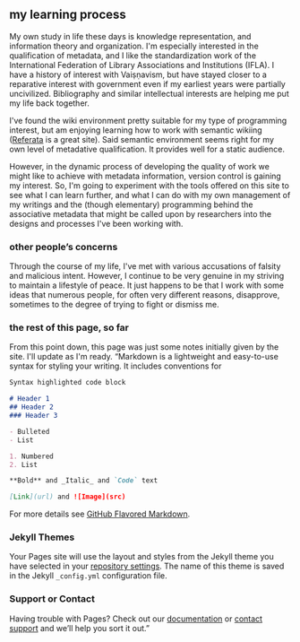 ## my learning process

My own study in life these days is knowledge representation, and information theory and organization. I'm especially interested in the qualification of metadata, and I like the standardization work of the International Federation of Library Associations and Institutions (IFLA). I have a history of interest with Vaiṣṇavism, but have stayed closer to a reparative interest with government even if my earliest years were partially uncivilized. Bibliography and similar intellectual interests are helping me put my life back together.

I've found the wiki environment pretty suitable for my type of programming interest, but am enjoying learning how to work with semantic wikiing ([Referata](http://referata.com) is a great site). Said semantic environment seems right for my own level of metadative qualification. It provides well for a static audience.

However, in the dynamic process of developing the quality of work we might like to achieve with metadata information, version control is gaining my interest. So, I'm going to experiment with the tools offered on this site to see what I can learn further, and what I can do with my own management of my writings and the (though elementary) programming behind the associative metadata that might be called upon by researchers into the designs and processes I've been working with.

### other people’s concerns

Through the course of my life, I've met with various accusations of falsity and malicious intent. However, I continue to be very genuine in my striving to maintain a lifestyle of peace. It just happens to be that I work with some ideas that numerous people, for often very different reasons, disapprove, sometimes to the degree of trying to fight or dismiss me.

### the rest of this page, so far

From this point down, this page was just some notes initially given by the site. I'll update as I'm ready. “Markdown is a lightweight and easy-to-use syntax for styling your writing. It includes conventions for

```markdown
Syntax highlighted code block

# Header 1
## Header 2
### Header 3

- Bulleted
- List

1. Numbered
2. List

**Bold** and _Italic_ and `Code` text

[Link](url) and ![Image](src)
```

For more details see [GitHub Flavored Markdown](https://guides.github.com/features/mastering-markdown/).

### Jekyll Themes

Your Pages site will use the layout and styles from the Jekyll theme you have selected in your [repository settings](https://github.com/RamaVishnuCandra/Clifftop/settings). The name of this theme is saved in the Jekyll `_config.yml` configuration file.

### Support or Contact

Having trouble with Pages? Check out our [documentation](https://help.github.com/categories/github-pages-basics/) or [contact support](https://github.com/contact) and we’ll help you sort it out.”

